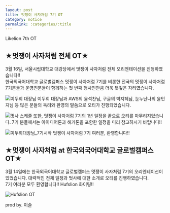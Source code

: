 ```yaml
---
layout: post
title: 멋쟁이 사자처럼 7기 OT
category: notice
permalink: :categories/:title
---
```


 Likelion 7th OT
 

 ## ★멋쟁이 사자처럼 전체 OT★
3월 16일, 서울시립대학교 대강당에서 멋쟁이 사자처럼 전체 오리엔테이션을 진행하였습니다!!  
한국외국어대학교 글로벌캠퍼스 멋쟁이 사자처럼 7기를 비롯한 전국의 멋쟁이 사자처럼 7기분들과 운영진분들이 함께하는 첫 번째 행사인만큼 더욱 뜻깊은 자리였습니다.

 ![이두희 대장님](https://user-images.githubusercontent.com/37537330/56083103-ba2c2180-5e5b-11e9-915e-4de5b8895da6.jpg)
이두희 대장님과 AWS의 윤석찬님, 구글의 박지혜님, 눈누난나의 윤민지님 등 많은 분들의 독려와 환영의 말씀으로 오티가 진행되었습니다.

 ![멋사 스케쥴](https://user-images.githubusercontent.com/37537330/56083097-b9938b00-5e5b-11e9-8be3-09e11eb7adad.jpg)
또한, 멋쟁이 사자처럼 7기의 1년 일정을 끝으로 오티를 마무리지었습니다. 7기 분들께서는 아이디어톤과 해커톤을 포함한 일정을 미리 참고하시기 바랍니다!!

 ![이두희대장님_7기시작](https://user-images.githubusercontent.com/37537330/56083100-ba2c2180-5e5b-11e9-9d8a-de5f873ddf68.jpg)
멋쟁이 사자처럼 7기 여러분, 환영합니다!!


 ## ★멋쟁이 사자처럼 at 한국외국어대학교 글로벌캠퍼스 OT★
3월 14일에는 한국외국어대학교 글로벌캠퍼스 멋쟁이 사자처럼 7기의 오리엔테이션이 있었습니다. 대략적인 전체 일정과 멋사에 대한 소개로 오티를 진행하였습니다.  
7기 여러분 모두 환영합니다!! Hufslion 화이팅!!

 ![Hufslion OT](https://user-images.githubusercontent.com/37537330/56083139-011a1700-5e5c-11e9-8d51-75356bf8fd34.jpg)
 
 prod by. 이슬
